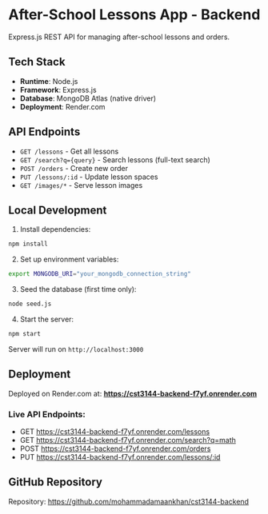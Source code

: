 # After-School Lessons App - Backend

Express.js REST API for managing after-school lessons and orders.

## Tech Stack

- **Runtime**: Node.js
- **Framework**: Express.js
- **Database**: MongoDB Atlas (native driver)
- **Deployment**: Render.com

## API Endpoints

- `GET /lessons` - Get all lessons
- `GET /search?q={query}` - Search lessons (full-text search)
- `POST /orders` - Create new order
- `PUT /lessons/:id` - Update lesson spaces
- `GET /images/*` - Serve lesson images

## Local Development

1. Install dependencies:
```bash
npm install
```

2. Set up environment variables:
```bash
export MONGODB_URI="your_mongodb_connection_string"
```

3. Seed the database (first time only):
```bash
node seed.js
```

4. Start the server:
```bash
npm start
```

Server will run on `http://localhost:3000`

## Deployment

Deployed on Render.com at: **https://cst3144-backend-f7yf.onrender.com**

### Live API Endpoints:
- GET https://cst3144-backend-f7yf.onrender.com/lessons
- GET https://cst3144-backend-f7yf.onrender.com/search?q=math
- POST https://cst3144-backend-f7yf.onrender.com/orders
- PUT https://cst3144-backend-f7yf.onrender.com/lessons/:id

## GitHub Repository

Repository: https://github.com/mohammadamaankhan/cst3144-backend

